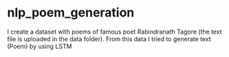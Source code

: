 # nlp_poem_generation

I create a dataset with poems of famous poet Rabindranath Tagore (the text file is uploaded in the data folder).
From this data I tried to generate text (Poem) by using LSTM
